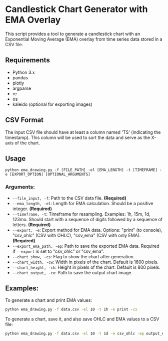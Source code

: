 # Candlestick Chart Generator with EMA Overlay

This script provides a tool to generate a candlestick chart with an Exponential Moving Average (EMA) overlay from time series data stored in a CSV file.

## Requirements

- Python 3.x
- pandas
- plotly
- argparse
- re
- os
- kaleido (optional for exporting images)

## CSV Format

The input CSV file should have at least a column named 'TS' (indicating the timestamp). This column will be used to sort the data and serve as the X-axis of the chart.

## Usage

```
python ema_drawing.py -f [FILE_PATH] -el [EMA_LENGTH] -t [TIMEFRAME] -e [EXPORT_OPTION] [OPTIONAL_ARGUMENTS]
```

### Arguments:

- `--file_input, -f`: Path to the CSV data file. **(Required)**
- `--ema_length, -el`: Length for EMA calculation. Should be a positive integer. **(Required)**
- `--timeframe, -t`: Timeframe for resampling. Examples: 1h, 15m, 1d, 123mo. Should start with a sequence of digits followed by a sequence of letters. **(Required)**
- `--export, -e`: Export method for EMA data. Options: "print" (to console), "csv_ohlc" (CSV with OHLC), "csv_ema" (CSV with only EMA). **(Required)**
- `--export_ema_path, -ep`: Path to save the exported EMA data. Required if `--export` is set to "csv_ohlc" or "csv_ema".
- `--chart_show, -cs`: Flag to show the chart after generation.
- `--chart_width, -cw`: Width in pixels of the chart. Default is 1600 pixels.
- `--chart_height, -ch`: Height in pixels of the chart. Default is 800 pixels.
- `--chart_output, -co`: Path to save the output chart image.

## Examples:

To generate a chart and print EMA values:
```bash
python ema_drawing.py -f data.csv -el 10 -t 1h -e print -cs
```

To generate a chart, save it, and also save OHLC and EMA values to a CSV file:
```bash
python ema_drawing.py -f data.csv -el 10 -t 1d -e csv_ohlc -ep output_ema.csv -cs -co output_chart.png
```